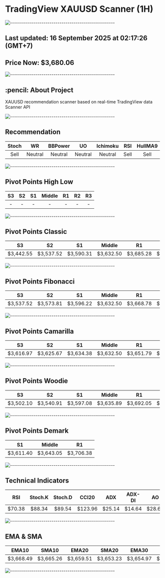 # TradingView XAUUSD Scanner (1H)
![-----------------------------------------------------](https://raw.githubusercontent.com/andreasbm/readme/master/assets/lines/rainbow.png)
## Last updated: 16 September 2025 at 02:17:26 (GMT+7)
## Price Now: $3,680.06
![-----------------------------------------------------](https://raw.githubusercontent.com/andreasbm/readme/master/assets/lines/rainbow.png)
<h2 id="about-the-project"> :pencil: About Project</h2>
XAUUSD recommendation scanner based on real-time TradingView data Scanner API


![-----------------------------------------------------](https://raw.githubusercontent.com/andreasbm/readme/master/assets/lines/rainbow.png)

## Recommendation
| Stoch | WR | BBPower | UO | Ichimoku | RSI | HullMA9 |
| :---: | :---: | :---: | :---: | :---: | :---: | :---: |
| Sell | Neutral | Neutral | Neutral | Neutral | Sell | Sell |


![-----------------------------------------------------](https://raw.githubusercontent.com/andreasbm/readme/master/assets/lines/rainbow.png)

## Pivot Points High Low
| S3 | S2 | S1 | Middle | R1 | R2 | R3 |
| :---: | :---: | :---: | :---: | :---: | :---: | :---: |
| - | - | - | - | - | - | - |


![-----------------------------------------------------](https://raw.githubusercontent.com/andreasbm/readme/master/assets/lines/rainbow.png)

## Pivot Points Classic
| S3 | S2 | S1 | Middle | R1 | R2 | R3 |
| :---: | :---: | :---: | :---: | :---: | :---: | :---: |
| $3,442.55 | $3,537.52 | $3,590.31 | $3,632.50 | $3,685.28 | $3,727.48 | $3,822.45 |


![-----------------------------------------------------](https://raw.githubusercontent.com/andreasbm/readme/master/assets/lines/rainbow.png)

## Pivot Points Fibonacci
| S3 | S2 | S1 | Middle | R1 | R2 | R3 |
| :---: | :---: | :---: | :---: | :---: | :---: | :---: |
| $3,537.52 | $3,573.81 | $3,596.22 | $3,632.50 | $3,668.78 | $3,691.19 | $3,727.48 |


![-----------------------------------------------------](https://raw.githubusercontent.com/andreasbm/readme/master/assets/lines/rainbow.png)

## Pivot Points Camarilla
| S3 | S2 | S1 | Middle | R1 | R2 | R3 |
| :---: | :---: | :---: | :---: | :---: | :---: | :---: |
| $3,616.97 | $3,625.67 | $3,634.38 | $3,632.50 | $3,651.79 | $3,660.50 | $3,669.20 |


![-----------------------------------------------------](https://raw.githubusercontent.com/andreasbm/readme/master/assets/lines/rainbow.png)

## Pivot Points Woodie
| S3 | S2 | S1 | Middle | R1 | R2 | R3 |
| :---: | :---: | :---: | :---: | :---: | :---: | :---: |
| $3,502.10 | $3,540.91 | $3,597.08 | $3,635.89 | $3,692.05 | $3,730.86 | $3,787.03 |


![-----------------------------------------------------](https://raw.githubusercontent.com/andreasbm/readme/master/assets/lines/rainbow.png)

## Pivot Points Demark
| S1 | Middle | R1 |
| :---: | :---: | :---: |
| $3,611.40 | $3,643.05 | $3,706.38 |


![-----------------------------------------------------](https://raw.githubusercontent.com/andreasbm/readme/master/assets/lines/rainbow.png)

## Technical Indicators
| RSI | Stoch.K | Stoch.D | CCI20 | ADX | ADX-DI | AO | Mom | MACD | MACD | W.R | HullMA9 |
| :---: | :---: | :---: | :---: | :---: | :---: | :---: | :---: | :---: | :---: | :---: | :---: |
| $70.38 | $88.34 | $89.54 | $123.96 | $25.14 | $14.64 | $28.63 | $38.73 | $9.57 | $5.75 | -$10.84 | $3,686.19 |


![-----------------------------------------------------](https://raw.githubusercontent.com/andreasbm/readme/master/assets/lines/rainbow.png)

## EMA & SMA
| EMA10 | SMA10 | EMA20 | SMA20 | EMA30 | SMA30 | EMA50 | SMA50 | EMA100 | SMA100 | EMA200 | SMA200 |
| :---: | :---: | :---: | :---: | :---: | :---: | :---: | :---: | :---: | :---: | :---: | :---: |
| $3,668.49 | $3,665.26 | $3,659.51 | $3,653.23 | $3,654.97 | $3,650.76 | $3,649.82 | $3,647.77 | $3,637.97 | $3,643.27 | $3,602.76 | $3,612.14 |


![-----------------------------------------------------](https://raw.githubusercontent.com/andreasbm/readme/master/assets/lines/rainbow.png)